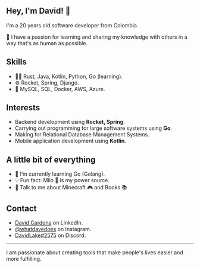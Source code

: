 ## Hey, I'm David! 👋   
I'm a 20 years old software developer from Colombia.

👥 I have a passion for learning and sharing my knowledge with others in a way that's as human as possible.

## Skills
- 👨‍💻 Rust, Java, Kotlin, Python, Go (learning).
- ⚙️ Rocket, Spring, Django.
- 💽 MySQL, SQL, Docker, AWS, Azure.

## Interests
- Backend development using **Rocket, Spring**.
- Carrying out programming for large software systems using **Go**.
- Making for Relational Database Management Systems.
- Mobile application development using **Kotlin**.

## A little bit of everything
- 🌱 I’m currently learning Go (Golang).
- 💡 Fun fact: Milo 🥛 is my power source.
- 💬 Talk to me about Minecraft 🎮 and Books 📚


## Contact
- [David Cardona](https://www.linkedin.com/in/davidlaket/) on LinkedIn.
- [@whatdavedoes](https://www.instagram.com/whatdavedoes/) on Instagram.
- [DavidLake#2575](./) on Discord.

---

I am passionate about creating tools that make people's lives easier and more fulfilling.

